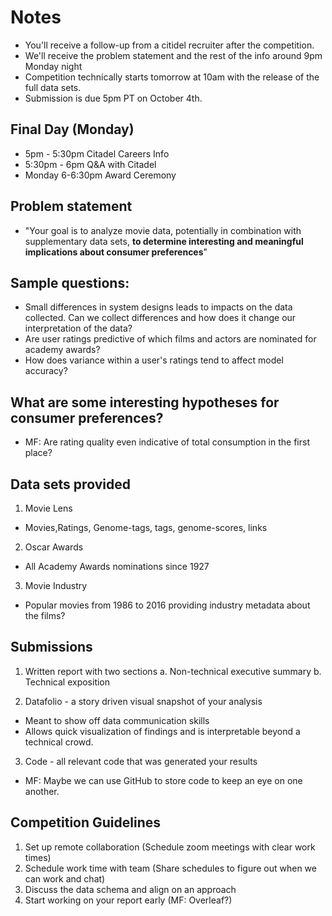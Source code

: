 # Notes
- You'll receive a follow-up from a citidel recruiter after the competition.
- We'll receive the problem statement and the rest of the info around 9pm Monday night
- Competition technically starts tomorrow at 10am with the release of the full data sets.
- Submission is due 5pm PT on October 4th.

## Final Day (Monday)
- 5pm - 5:30pm Citadel Careers Info
- 5:30pm - 6pm Q&A with Citadel
- Monday 6-6:30pm Award Ceremony 

## Problem statement
- "Your goal is to analyze movie data, potentially in combination with supplementary data sets, **to determine interesting and meaningful implications about consumer preferences**"

## Sample questions:
- Small differences in system designs leads to impacts on the data collected. Can we collect differences and how does it change our interpretation of the data?
- Are user ratings predictive of which films and actors are nominated for academy awards?
- How does variance within a user's ratings tend to affect model accuracy? 

## What are some interesting hypotheses for consumer preferences?
- MF: Are rating quality even indicative of total consumption in the first place?

## Data sets provided

1. Movie Lens
- Movies,Ratings, Genome-tags, tags, genome-scores, links

2. Oscar Awards
- All Academy Awards nominations since 1927

3. Movie Industry
- Popular movies from 1986 to 2016 providing industry metadata about the films?

## Submissions

1. Written report with two sections
  a. Non-technical executive summary
  b. Technical exposition

2. Datafolio - a story driven visual snapshot of your analysis
- Meant to show off data communication skills
- Allows quick visualization of findings and is interpretable beyond a technical crowd.

3. Code - all relevant code that was generated your results
- MF: Maybe we can use GitHub to store code to keep an eye on one another.

## Competition Guidelines

1. Set up remote collaboration (Schedule zoom meetings with clear work times)
2. Schedule work time with team (Share schedules to figure out when we can work and chat)
3. Discuss the data schema and align on an approach
4. Start working on your report early (MF: Overleaf?)
